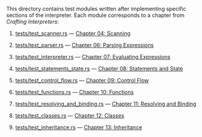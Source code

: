 <!--
Date Created: 19/07/2025.
-->

This directory contains test modules written after implementing specific sections of the interpreter. Each module corresponds to a chapter from *Crafting Interpreters*:

1. [tests/test_scanner.rs](https://github.com/behai-nguyen/rlox/blob/main/tests/test_scanner.rs) — [Chapter 04: Scanning](https://craftinginterpreters.com/scanning.html)

2. [tests/test_parser.rs](https://github.com/behai-nguyen/rlox/blob/main/tests/test_parser.rs) — [Chapter 06: Parsing Expressions](https://craftinginterpreters.com/parsing-expressions.html)

3. [tests/test_interpreter.rs](https://github.com/behai-nguyen/rlox/blob/main/tests/test_interpreter.rs) — [Chapter 07: Evaluating Expressions](https://craftinginterpreters.com/evaluating-expressions.html)

4. [tests/test_statements_state.rs](https://github.com/behai-nguyen/rlox/blob/main/tests/test_statements_state.rs) — [Chapter 08: Statements and State](https://craftinginterpreters.com/statements-and-state.html)

5. [tests/test_control_flow.rs](https://github.com/behai-nguyen/rlox/blob/main/tests/test_control_flow.rs) — [Chapter 09: Control Flow](https://craftinginterpreters.com/control-flow.html)

6. [tests/test_functions.rs](https://github.com/behai-nguyen/rlox/blob/main/tests/test_functions.rs) — [Chapter 10: Functions](https://craftinginterpreters.com/functions.html)

7. [tests/test_resolving_and_binding.rs](https://github.com/behai-nguyen/rlox/blob/main/tests/test_resolving_and_binding.rs) — [Chapter 11: Resolving and Binding](https://craftinginterpreters.com/resolving-and-binding.html)

8. [tests/test_classes.rs](https://github.com/behai-nguyen/rlox/blob/main/tests/test_classes.rs) — [Chapter 12: Classes](https://craftinginterpreters.com/classes.html)

9. [tests/test_inheritance.rs](https://github.com/behai-nguyen/rlox/blob/main/tests/test_inheritance.rs) — [Chapter 13: Inheritance](https://craftinginterpreters.com/inheritance.html)